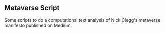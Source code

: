 ## Metaverse Script

Some scripts to do a computational text analysis of Nick Clegg's
metaverse manifesto published on Medium. 